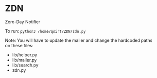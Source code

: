 # ZDN
Zero-Day Notifier

To run:
`python3 /home/qsirt/ZDN/zdn.py`

Note: You will have to update the mailer and change the hardcoded paths on these files:
- lib/helper.py
- lib/mailer.py
- lib/search.py
- zdn.py
